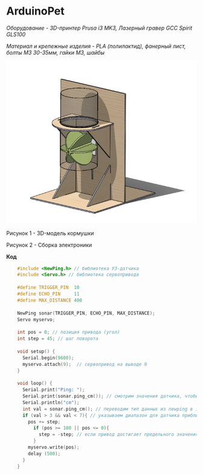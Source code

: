 # ArduinoPet

*Оборудование - 3D-принтер Prusa i3 MK3, Лазерный гравер GCC Spirit GLS100*

*Материал и крепежные изделия - PLA (полилактид), фанерный лист, болты М3 30-35мм, гайки М3, шайбы*

![image](Сборка.png)

Рисунок 1 - 3D-модель кормушки

Рисунок 2 - Сборка электроники

**Код**

```C++
    #include <NewPing.h> // библиотека УЗ-датчика
    #include <Servo.h> // библиотека сервопривода

    #define TRIGGER_PIN  10
    #define ECHO_PIN     11
    #define MAX_DISTANCE 400
     
    NewPing sonar(TRIGGER_PIN, ECHO_PIN, MAX_DISTANCE);
    Servo myservo;
    
    int pos = 0; // позиция привода (угол)
    int step = 45; // шаг поворота
    
    void setup() {
      Serial.begin(9600);
      myservo.attach(9);  // сервопривод на выводе 9
    }
     
    void loop() {
      Serial.print("Ping: ");
      Serial.print(sonar.ping_cm()); // смотрим значения датчика, чтобы определить нужный диапазон для работы
      Serial.println("cm");
      int val = sonar.ping_cm(); // переводим тип данных из newping в int
      if (val > 3 && val < 7){ // указываем диапазон для датчика приближения
        pos += step;
          if (pos >= 180 || pos <= 0){
            step = -step; // если привод достигает предельного значения по углу, меняет направление
          }
        myservo.write(pos);
        delay (500);
      }
    }
```

